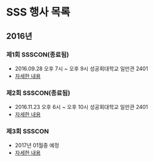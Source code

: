 # SSS 행사 목록

## 2016년

### 제1회 SSSCON(종료됨)
- 2016.09.28 오후 7시 ~ 오후 9시 성공회대학교 일만관 2401
- [자세한 내용](ssscon1st.md)

### 제2회 SSSCON(종료됨)
- 2016.11.23 오후 6시 ~ 오후 10시 성공회대학교 일만관 2401
- [자세한 내용](ssscon2nd.md)

### 제3회 SSSCON
- 2017년 01월중 예정
- [자세한 내용](ssscon3rd.md)

